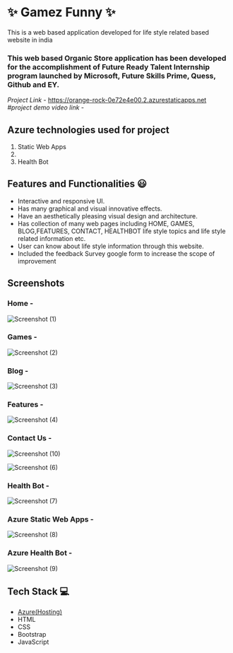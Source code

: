 # ✨ Gamez Funny ✨

This is a web based application developed for life style related based website in india

### This web based Organic Store application has been developed for the accomplishment of Future Ready Talent Internship program launched by Microsoft, Future Skills Prime, Quess, Github and EY.


  

*Project Link* - https://orange-rock-0e72e4e00.2.azurestaticapps.net
*#project demo video link* - 

## Azure technologies used for project

1. Static Web Apps
2. 
3. Health Bot


## Features and Functionalities 😃

- Interactive and responsive UI.
- Has many graphical and visual innovative effects.
- Have an aesthetically pleasing visual design and architecture.
- Has collection of many web pages including HOME, GAMES, BLOG,FEATURES, CONTACT, HEALTHBOT life style topics and life style related information etc.
- User can know about life style information through this website.
- Included the feedback Survey google form to increase the scope of improvement 

## Screenshots










### Home -
![Screenshot (1)](https://user-images.githubusercontent.com/118345920/209431009-d3eecc5a-c92e-4479-9f5b-95b36ee85d9a.png)

















### Games -

![Screenshot (2)](https://user-images.githubusercontent.com/118345920/209431013-393d123a-ce7d-4306-988c-11815ddd5492.png)















### Blog -

![Screenshot (3)](https://user-images.githubusercontent.com/118345920/209431015-35ac0783-6580-441e-ad13-72b958e594d9.png)

















### Features -
![Screenshot (4)](https://user-images.githubusercontent.com/118345920/209431018-f432a231-b7a2-4ed0-9fbd-df5725e7472e.png)
















### Contact Us -

![Screenshot (10)](https://user-images.githubusercontent.com/118345920/209431075-9fb3eeee-3165-4c96-b3d0-387c49313951.png)

![Screenshot (6)](https://user-images.githubusercontent.com/118345920/209431030-898a391e-cdd6-470e-8dbf-90657a7798a1.png)


















### Health Bot -
![Screenshot (7)](https://user-images.githubusercontent.com/118345920/209431034-6525d8f7-98fd-45bc-a30c-772b06f15b9b.png)




















### Azure Static Web Apps -

![Screenshot (8)](https://user-images.githubusercontent.com/118345920/209431040-e14bb891-c996-4161-a882-71035a76120c.png)




















### Azure Health Bot -

![Screenshot (9)](https://user-images.githubusercontent.com/118345920/209431044-f7b7912c-73b9-400a-961f-4c388c15f25b.png)
















 


 
## Tech Stack 💻

- [Azure(Hosting)](https://azure.microsoft.com/en-in/features/azure-portal/)
- HTML
- CSS
- Bootstrap
- JavaScript
